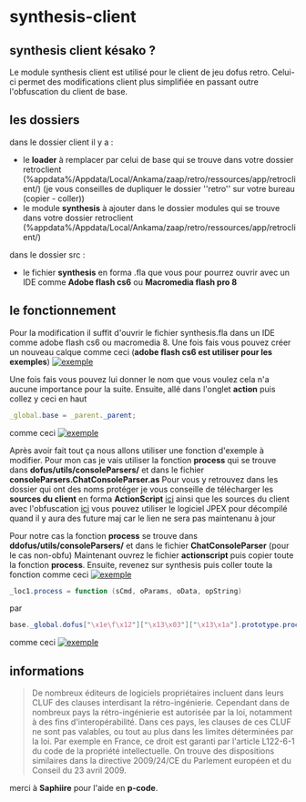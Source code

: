 # synthesis-client

## synthesis client késako ?

Le module synthesis client est utilisé pour le client de jeu dofus retro. Celui-ci permet des modifications client plus simplifiée en passant outre l'obfuscation du client de base.

## les dossiers

dans le dossier client il y a :

- le **loader** à remplacer par celui de base qui se trouve dans votre dossier retroclient (%appdata%/Appdata/Local/Ankama/zaap/retro/ressources/app/retroclient/) (je vous conseilles de dupliquer le dossier ''retro'' sur votre bureau (copier - coller))
- le module **synthesis** à ajouter dans le dossier modules qui se trouve dans votre dossier retroclient (%appdata%/Appdata/Local/Ankama/zaap/retro/ressources/app/retroclient/)

dans le dossier src :

- le fichier **synthesis** en forma .fla que vous pour pourrez ouvrir avec un IDE comme **Adobe flash cs6** ou **Macromedia flash pro 8**

## le fonctionnement

Pour la modification il suffit d'ouvrir le fichier synthesis.fla dans un IDE comme adobe flash cs6 ou macromedia 8.
Une fois fais vous pouvez créer un nouveau calque comme ceci (**adobe flash cs6 est utiliser pour les exemples**)
[![exemple](https://image.noelshack.com/fichiers/2020/05/2/1580213184-unknown-1.png "exemple")](https://image.noelshack.com/fichiers/2020/05/2/1580213184-unknown-1.png "exemple")

Une fois fais vous pouvez lui donner le nom que vous voulez cela n'a aucune importance pour la suite.
Ensuite, allé dans l'onglet **action** puis collez y ceci en haut

```actionscript
_global.base = _parent._parent;
```
comme ceci 
[![exemple](https://image.noelshack.com/fichiers/2020/05/2/1580213654-unknown-1.png "exemple")](https://image.noelshack.com/fichiers/2020/05/2/1580213654-unknown-1.png "exemple")

Après avoir fait tout ça nous allons utiliser une fonction d'exemple à modifier. Pour mon cas je vais utiliser la fonction **process** qui se trouve dans **dofus/utils/consoleParsers/** et dans le fichier **consoleParsers.ChatConsoleParser.as**
Pour vous y retrouvez dans les dossier qui ont des noms protéger je vous conseille de télécharger les **sources du client** en forma **ActionScript** [ici](http://https://mega.nz/#!s85SzYrI!4_dHg6Z2rkstukznzleS3-xxuK_6l7toDcP8-ZNNIWc "ici")
ainsi que les sources du client avec l'obfuscation [ici](https://mega.nz/#!04w13CKJ!E4_0ZFyz_GM2ndxef3SzgvitcjQU3b3mKWStSI-eU0Y "ici") vous pouvez utiliser le logiciel JPEX pour décompilé quand il y aura des future maj car le lien ne sera pas maintenanu à jour

Pour notre cas la fonction **process** se trouve dans **ddofus/utils/consoleParsers/** et dans le fichier **ChatConsoleParser** (pour le cas non-obfu)
Maintenant ouvrez le fichier **actionscript** puis copier toute la fonction **process**. 
Ensuite, revenez sur synthesis puis coller toute la fonction comme ceci
[![exemple](https://image.noelshack.com/fichiers/2020/05/2/1580215563-unknown-1.png "exemple")](https://image.noelshack.com/fichiers/2020/05/2/1580215563-unknown-1.png "exemple")


```actionscript
_loc1.process = function (sCmd, oParams, oData, opString)
```

par 

```actionscript
base._global.dofus["\x1e\f\x12"]["\x13\x03"]["\x13\x1a"].prototype.process = function (sCmd, oParams, oData, opString)
```

comme ceci
[![exemple](https://image.noelshack.com/fichiers/2020/05/2/1580215684-unknown-1.png "exemple")](https://image.noelshack.com/fichiers/2020/05/2/1580215684-unknown-1.png "exemple")


## informations 
> De nombreux éditeurs de logiciels propriétaires incluent dans leurs CLUF des clauses interdisant la rétro-ingénierie. Cependant dans de nombreux pays la rétro-ingénierie est autorisée par la loi, notamment à des fins d'interopérabilité. Dans ces pays, les clauses de ces CLUF ne sont pas valables, ou tout au plus dans les limites déterminées par la loi.
Par exemple en France, ce droit est garanti par l'article L122-6-1 du code de la propriété intellectuelle. On trouve des dispositions similaires dans la directive 2009/24/CE du Parlement européen et du Conseil du 23 avril 2009.

merci à **Saphiire** pour l'aide en **p-code**.
